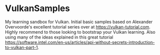 # VulkanSamples
My learning sandbox for Vulkan. Initial basic samples based on Alexander Overvoorde's excellent tutorial series over at https://vulkan-tutorial.com. Highly recommend to those looking to bootstrap your Vulkan learning. Also using many of the ideas explained in this great tutorial https://software.intel.com/en-us/articles/api-without-secrets-introduction-to-vulkan-part-1.
